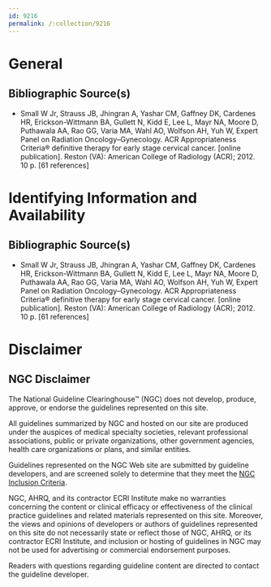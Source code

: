 ```yaml
---
id: 9216
permalink: /:collection/9216
---
```


# General

## Bibliographic Source(s)

- Small W Jr, Strauss JB, Jhingran A, Yashar CM, Gaffney DK, Cardenes HR, Erickson-Wittmann BA, Gullett N, Kidd E, Lee L, Mayr NA, Moore D, Puthawala AA, Rao GG, Varia MA, Wahl AO, Wolfson AH, Yuh W, Expert Panel on Radiation Oncology–Gynecology. ACR Appropriateness Criteria® definitive therapy for early stage cervical cancer. [online publication]. Reston (VA): American College of Radiology (ACR); 2012. 10 p. [61 references]

# Identifying Information and Availability

## Bibliographic Source(s)

- Small W Jr, Strauss JB, Jhingran A, Yashar CM, Gaffney DK, Cardenes HR, Erickson-Wittmann BA, Gullett N, Kidd E, Lee L, Mayr NA, Moore D, Puthawala AA, Rao GG, Varia MA, Wahl AO, Wolfson AH, Yuh W, Expert Panel on Radiation Oncology–Gynecology. ACR Appropriateness Criteria® definitive therapy for early stage cervical cancer. [online publication]. Reston (VA): American College of Radiology (ACR); 2012. 10 p. [61 references]

# Disclaimer

## NGC Disclaimer

The National Guideline Clearinghouse™ (NGC) does not develop, produce, approve, or endorse the guidelines represented on this site.

All guidelines summarized by NGC and hosted on our site are produced under the auspices of medical specialty societies, relevant professional associations, public or private organizations, other government agencies, health care organizations or plans, and similar entities.

Guidelines represented on the NGC Web site are submitted by guideline developers, and are screened solely to determine that they meet the [NGC Inclusion Criteria](/help-and-about/summaries/inclusion-criteria).

NGC, AHRQ, and its contractor ECRI Institute make no warranties concerning the content or clinical efficacy or effectiveness of the clinical practice guidelines and related materials represented on this site. Moreover, the views and opinions of developers or authors of guidelines represented on this site do not necessarily state or reflect those of NGC, AHRQ, or its contractor ECRI Institute, and inclusion or hosting of guidelines in NGC may not be used for advertising or commercial endorsement purposes.

Readers with questions regarding guideline content are directed to contact the guideline developer.

